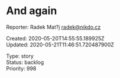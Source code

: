 # And again

Reporter: Radek Mat?j <radek@nikdo.cz>  

Created: 2020-05-20T14:55:55.189925Z  
Updated: 2020-05-21T11:46:51.720487900Z

Type: story  
Status: backlog  
Priority: 998
